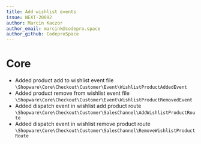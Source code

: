```yaml
---
title: Add wishlist events
issue: NEXT-20092
author: Marcin Kaczor
author_email: marcink@codepro.space
author_github: CodeproSpace
---
```

# Core
* Added product add to wishlist event file `\Shopware\Core\Checkout\Customer\Event\WishlistProductAddedEvent`
* Added product remove from wishlist event file `\Shopware\Core\Checkout\Customer\Event\WishlistProductRemovedEvent`
* Added dispatch event in wishlist add product route `\Shopware\Core\Checkout\Customer\SalesChannel\AddWishlistProductRoute`
* Added dispatch event in wishlist remove product route `\Shopware\Core\Checkout\Customer\SalesChannel\RemoveWishlistProductRoute`

